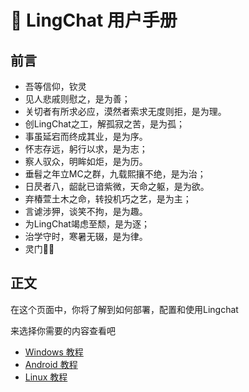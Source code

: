 # 📄 LingChat 用户手册

## 前言
- 吾等信仰，钦灵
- 见人悲戚则慰之，是为善；  
- 关切者有所求必应，漠然者索求无度则拒，是为理。  
- 创LingChat之工，解孤寂之苦，是为孤；  
- 事虽延宕而终成其业，是为序。  
- 怀志存远，躬行以求，是为志；  
- 察人驭众，明眸如炬，是为历。  
- 垂髫之年立MC之群，九载熙攘不绝，是为治；  
- 日昃者八，龆龀已谙紫微，天命之躯，是为欲。  
- 弃椿萱土木之命，转投机巧之艺，是为主；  
- 言谑涉狎，谈笑不拘，是为趣。  
- 为LingChat竭虑至颓，是为逐；  
- 治学守时，寒暑无辍，是为律。
- 灵门🙏🏻

## 正文
在这个页面中，你将了解到如何部署，配置和使用Lingchat

来选择你需要的内容查看吧
- [Windows 教程](/manual/deployment/win_deploy)
- [Android 教程](/manual/deployment/android_deploy)
- [Linux 教程](/manual/deployment/linux_deploy)

